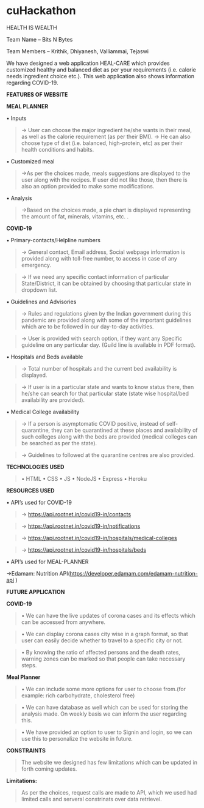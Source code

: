 # cuHackathon
HEALTH IS WEALTH

Team Name – Bits N Bytes

Team Members – Krithik, Dhiyanesh, Valliammai, Tejaswi 

We have designed a web application HEAL-CARE which provides customized healthy and balanced diet as per your requirements (i.e. calorie needs ingredient choice etc.).
This web application also shows information regarding COVID-19. 

**FEATURES OF WEBSITE**

**MEAL PLANNER**

•	Inputs
>-> User can choose the major ingredient he/she wants in their meal, as well as the calorie requirement (as per their BMI).
>-> He can also choose type of diet (i.e. balanced, high-protein, etc) as per their health conditions and habits.

•	Customized meal

>->As per the choices made, meals suggestions are displayed to the user along with the recipes. If user did not like those, then there is also an option provided to make some modifications.

•	Analysis
>->Based on the choices made, a pie chart is displayed representing the amount of fat, minerals, vitamins, etc. .

**COVID-19**

•	Primary-contacts/Helpline numbers

>-> General contact, Email address, Social webpage information is provided along with toll-free number, to access in case of any emergency.

>-> If we need any specific contact information of particular State/District, it can be obtained by choosing that particular state in dropdown list.

•	Guidelines and Advisories

>-> Rules and regulations given by the Indian government during this pandemic are provided along with some of the important guidelines which are to be followed in our day-to-day activities.

>-> User is provided with search option, if they want any Specific guideline on any particular day. (Guild line is available in PDF format).

•	Hospitals and Beds available

>-> Total number of hospitals and the current bed availability is displayed.

>-> If user is in a particular state and wants to know status there, then he/she can search for that particular state (state wise hospital/bed availability are provided).

•	Medical College availability

>-> If a person is asymptomatic COVID positive, instead of self-quarantine, they can be quarantined at these places and availability of such colleges along with the beds are provided (medical colleges can be searched as per the state).

>-> Guidelines to followed at the quarantine centres are also provided.

**TECHNOLOGIES USED**

>•	HTML
>•	CSS
>•	JS
>•	NodeJS
>•	Express
>•	Heroku

**RESOURCES USED**

•	API’s used for COVID-19
>-> https://api.rootnet.in/covid19-in/contacts

>-> https://api.rootnet.in/covid19-in/notifications

>-> https://api.rootnet.in/covid19-in/hospitals/medical-colleges

>-> https://api.rootnet.in/covid19-in/hospitals/beds

•	API’s used for MEAL-PLANNER

->Edamam: Nutrition API(https://developer.edamam.com/edamam-nutrition-api )

**FUTURE APPLICATION**

**COVID-19**

>•	We can have the live updates of corona cases and its effects which can be accessed from anywhere.

>•	We can display corona cases city wise in a graph format, so that user can easily decide whether to travel to a specific city or not.

>•	 By knowing the ratio of affected persons and the death rates, warning zones can be marked so that people can take necessary steps.

**Meal Planner**

>•	We can include some more options for user to choose from.(for example: rich carbohydrate, cholesterol free)

>•	We can have database as well which can be used for storing the analysis made. On weekly basis we can inform the user regarding this.

>•	We have provided an option to user to Signin and login, so we can use this to personalize the website in future.

**CONSTRAINTS**

>The website we designed has few limitations which can be updated in forth coming updates.

**Limitations:**

>As per the choices, request calls are made to API, which we used had limited calls and serveral constrinats over data retrievel. 


